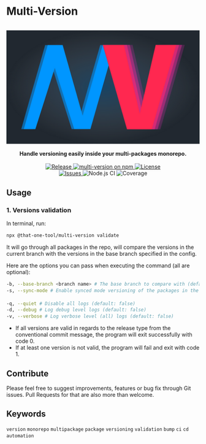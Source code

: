 # Multi-Version

<div style="text-align: center; display: flex; justify-content: center;">

![](multi-version-logo.png 'multi-version logo')

</div>

<div style="text-align: center; display: flex-box; justify-content: center;">
	<div>
	<b>Handle versioning easily inside your multi-packages monorepo.</b>
	</div>
	<br/>
	<a href="https://github.com/that-one-tool/multi-version">
		<img src="https://img.shields.io/github/v/release/that-one-tool/multi-version" alt="Release" />
	</a>
	<a href="https://www.npmjs.com/package/@that-one-tool/multi-version">
    	<img src="https://img.shields.io/npm/v/multi-version.svg?logo=npm&logoColor=fff&label=NPM+package&color=limegreen" alt="multi-version on npm" />
	</a>
	<a href="https://github.com/that-one-tool/multi-version/blob/master/LICENSE">
		<img src="https://img.shields.io/github/license/that-one-tool/multi-version" alt="License" />
	</a>
	<br/>
	<a href="https://github.com/that-one-tool/multi-version/issues">
		<img src="https://img.shields.io/github/issues/that-one-tool/multi-version" alt="Issues" />
	</a>
	<span>
		<img src="https://github.com/that-one-tool/multi-version/actions/workflows/nodejs_ci_main.yml/badge.svg" alt="Node.js CI" />
	</span>
	<span>
		<img src="https://img.shields.io/badge/coverage-93%25-success" alt="Coverage" />
	</span>
</div>

## Usage

### 1. Versions validation

In terminal, run:

```sh
npx @that-one-tool/multi-version validate
```

It will go through all packages in the repo, will compare the versions in the current branch with the versions in the base branch specified in the config.

Here are the options you can pass when executing the command (all are optional):

```sh
-b, --base-branch <branch name> # The base branch to compare with (default: main)
-s, --sync-mode # Enable synced mode versioning of the packages in the monorepo (default: false)

-q, --quiet # Disable all logs (default: false)
-d, --debug # Log debug level logs (default: false)
-v, --verbose # Log verbose level (all) logs (default: false)
```

- If all versions are valid in regards to the release type from the conventional commit message, the program will exit successfully with code 0.
- If at least one version is not valid, the program will fail and exit with code 1.

## Contribute

Please feel free to suggest improvements, features or bug fix through Git issues. Pull Requests for that are also more than welcome.

## Keywords

`version` `monorepo` `multipackage` `package` `versioning` `validation` `bump` `ci` `cd` `automation`
